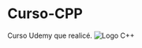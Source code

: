 # Curso-CPP
Curso Udemy que realicé.
![Logo C++](https://upload.wikimedia.org/wikipedia/commons/thumb/1/18/ISO_C%2B%2B_Logo.svg/1200px-ISO_C%2B%2B_Logo.svg.png)
